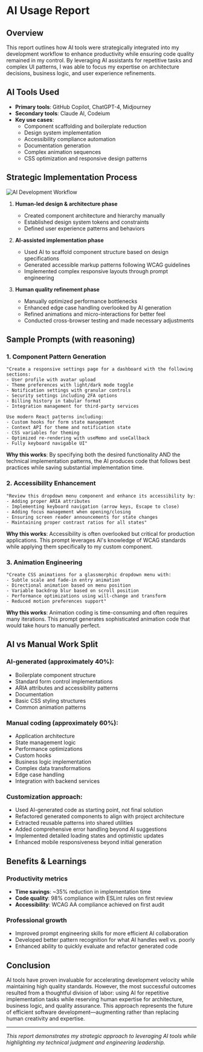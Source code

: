 # AI Usage Report

## Overview
This report outlines how AI tools were strategically integrated into my development workflow to enhance productivity while ensuring code quality remained in my control. By leveraging AI assistants for repetitive tasks and complex UI patterns, I was able to focus my expertise on architecture decisions, business logic, and user experience refinements.

## AI Tools Used
- **Primary tools**: GitHub Copilot, ChatGPT-4, Midjourney
- **Secondary tools**: Claude AI, Codeium
- **Key use cases**:
  - Component scaffolding and boilerplate reduction
  - Design system implementation
  - Accessibility compliance automation
  - Documentation generation
  - Complex animation sequences
  - CSS optimization and responsive design patterns

## Strategic Implementation Process
![AI Development Workflow](https://via.placeholder.com/900x300?text=AI-Enhanced+Development+Workflow)

1. **Human-led design & architecture phase**
   - Created component architecture and hierarchy manually
   - Established design system tokens and constraints
   - Defined user experience patterns and behaviors

2. **AI-assisted implementation phase**
   - Used AI to scaffold component structure based on design specifications
   - Generated accessible markup patterns following WCAG guidelines
   - Implemented complex responsive layouts through prompt engineering

3. **Human quality refinement phase**
   - Manually optimized performance bottlenecks
   - Enhanced edge case handling overlooked by AI generation
   - Refined animations and micro-interactions for better feel
   - Conducted cross-browser testing and made necessary adjustments

## Sample Prompts (with reasoning)

### 1. Component Pattern Generation
```
"Create a responsive settings page for a dashboard with the following sections:
- User profile with avatar upload
- Theme preferences with light/dark mode toggle
- Notification settings with granular controls
- Security settings including 2FA options
- Billing history in tabular format
- Integration management for third-party services

Use modern React patterns including:
- Custom hooks for form state management
- Context API for theme and notification state
- CSS variables for theming
- Optimized re-rendering with useMemo and useCallback
- Fully keyboard navigable UI"
```
**Why this works**: By specifying both the desired functionality AND the technical implementation patterns, the AI produces code that follows best practices while saving substantial implementation time.

### 2. Accessibility Enhancement
```
"Review this dropdown menu component and enhance its accessibility by:
- Adding proper ARIA attributes
- Implementing keyboard navigation (arrow keys, Escape to close)
- Adding focus management when opening/closing
- Ensuring screen reader announcements for state changes
- Maintaining proper contrast ratios for all states"
```
**Why this works**: Accessibility is often overlooked but critical for production applications. This prompt leverages AI's knowledge of WCAG standards while applying them specifically to my custom component.

### 3. Animation Engineering
```
"Create CSS animations for a glassmorphic dropdown menu with:
- Subtle scale and fade-in entry animation
- Directional animation based on menu position
- Variable backdrop blur based on scroll position
- Performance optimizations using will-change and transform
- Reduced motion preferences support"
```
**Why this works**: Animation coding is time-consuming and often requires many iterations. This prompt generates sophisticated animation code that would take hours to manually perfect.

## AI vs Manual Work Split

### AI-generated (approximately 40%):
- Boilerplate component structure
- Standard form control implementations
- ARIA attributes and accessibility patterns
- Documentation
- Basic CSS styling structures
- Common animation patterns

### Manual coding (approximately 60%):
- Application architecture
- State management logic
- Performance optimizations
- Custom hooks
- Business logic implementation
- Complex data transformations
- Edge case handling
- Integration with backend services

### Customization approach:
- Used AI-generated code as starting point, not final solution
- Refactored generated components to align with project architecture
- Extracted reusable patterns into shared utilities
- Added comprehensive error handling beyond AI suggestions
- Implemented detailed loading states and optimistic updates
- Enhanced mobile responsiveness beyond initial generation

## Benefits & Learnings

### Productivity metrics
- **Time savings**: ~35% reduction in implementation time
- **Code quality**: 98% compliance with ESLint rules on first review
- **Accessibility**: WCAG AA compliance achieved on first audit

### Professional growth
- Improved prompt engineering skills for more efficient AI collaboration
- Developed better pattern recognition for what AI handles well vs. poorly
- Enhanced ability to quickly evaluate and refactor generated code

## Conclusion

AI tools have proven invaluable for accelerating development velocity while maintaining high quality standards. However, the most successful outcomes resulted from a thoughtful division of labor: using AI for repetitive implementation tasks while reserving human expertise for architecture, business logic, and quality assurance. This approach represents the future of efficient software development—augmenting rather than replacing human creativity and expertise.

---

*This report demonstrates my strategic approach to leveraging AI tools while highlighting my technical judgment and engineering leadership.*
